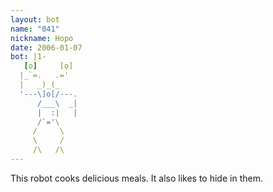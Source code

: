 ```yaml
---
layout: bot
name: "041"
nickname: Hopo
date: 2006-01-07
bot: |1-
   [o]     [o] 
  |_`=.   .='  
  |   _)_(_    
  '---\]o[/---.
      /___\  _|
      |  :|   |
      /`='\    
     /     \   
     \     /   
     /\   /\   
---
```

This robot cooks delicious meals.  It also likes to hide in them.